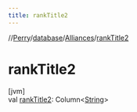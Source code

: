 ```yaml
---
title: rankTitle2
---
```

//[Perry](../../../index.html)/[database](../index.html)/[Alliances](index.html)/[rankTitle2](rank-title2.html)



# rankTitle2



[jvm]\
val [rankTitle2](rank-title2.html): Column<[String](https://kotlinlang.org/api/latest/jvm/stdlib/kotlin/-string/index.html)>




